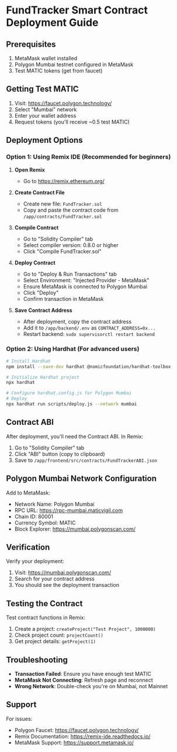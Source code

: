 # FundTracker Smart Contract Deployment Guide

## Prerequisites
1. MetaMask wallet installed
2. Polygon Mumbai testnet configured in MetaMask
3. Test MATIC tokens (get from faucet)

## Getting Test MATIC
1. Visit: https://faucet.polygon.technology/
2. Select "Mumbai" network
3. Enter your wallet address
4. Request tokens (you'll receive ~0.5 test MATIC)

## Deployment Options

### Option 1: Using Remix IDE (Recommended for beginners)

1. **Open Remix**
   - Go to https://remix.ethereum.org/

2. **Create Contract File**
   - Create new file: `FundTracker.sol`
   - Copy and paste the contract code from `/app/contracts/FundTracker.sol`

3. **Compile Contract**
   - Go to "Solidity Compiler" tab
   - Select compiler version: 0.8.0 or higher
   - Click "Compile FundTracker.sol"

4. **Deploy Contract**
   - Go to "Deploy & Run Transactions" tab
   - Select Environment: "Injected Provider - MetaMask"
   - Ensure MetaMask is connected to Polygon Mumbai
   - Click "Deploy"
   - Confirm transaction in MetaMask

5. **Save Contract Address**
   - After deployment, copy the contract address
   - Add it to `/app/backend/.env` as `CONTRACT_ADDRESS=0x...`
   - Restart backend: `sudo supervisorctl restart backend`

### Option 2: Using Hardhat (For advanced users)

```bash
# Install Hardhat
npm install --save-dev hardhat @nomicfoundation/hardhat-toolbox

# Initialize Hardhat project
npx hardhat

# Configure hardhat.config.js for Polygon Mumbai
# Deploy
npx hardhat run scripts/deploy.js --network mumbai
```

## Contract ABI

After deployment, you'll need the Contract ABI. In Remix:
1. Go to "Solidity Compiler" tab
2. Click "ABI" button (copy to clipboard)
3. Save to `/app/frontend/src/contracts/FundTrackerABI.json`

## Polygon Mumbai Network Configuration

Add to MetaMask:
- Network Name: Polygon Mumbai
- RPC URL: https://rpc-mumbai.maticvigil.com
- Chain ID: 80001
- Currency Symbol: MATIC
- Block Explorer: https://mumbai.polygonscan.com/

## Verification

Verify your deployment:
1. Visit: https://mumbai.polygonscan.com/
2. Search for your contract address
3. You should see the deployment transaction

## Testing the Contract

Test contract functions in Remix:
1. Create a project: `createProject("Test Project", 1000000)`
2. Check project count: `projectCount()`
3. Get project details: `getProject(1)`

## Troubleshooting

- **Transaction Failed**: Ensure you have enough test MATIC
- **MetaMask Not Connecting**: Refresh page and reconnect
- **Wrong Network**: Double-check you're on Mumbai, not Mainnet

## Support

For issues:
- Polygon Faucet: https://faucet.polygon.technology/
- Remix Documentation: https://remix-ide.readthedocs.io/
- MetaMask Support: https://support.metamask.io/